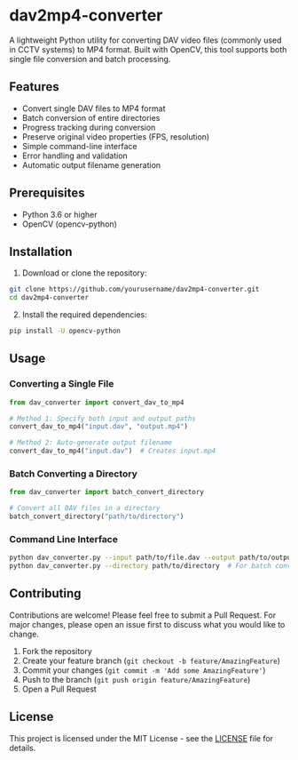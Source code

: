 # dav2mp4-converter

A lightweight Python utility for converting DAV video files (commonly used in CCTV systems) to MP4 format. Built with OpenCV, this tool supports both single file conversion and batch processing.

## Features

- Convert single DAV files to MP4 format
- Batch conversion of entire directories
- Progress tracking during conversion
- Preserve original video properties (FPS, resolution)
- Simple command-line interface
- Error handling and validation
- Automatic output filename generation

## Prerequisites

- Python 3.6 or higher
- OpenCV (opencv-python)

## Installation

1. Download or clone the repository:
```bash
git clone https://github.com/yourusername/dav2mp4-converter.git
cd dav2mp4-converter
```

2. Install the required dependencies:
```bash
pip install -U opencv-python
```

## Usage

### Converting a Single File

```python
from dav_converter import convert_dav_to_mp4

# Method 1: Specify both input and output paths
convert_dav_to_mp4("input.dav", "output.mp4")

# Method 2: Auto-generate output filename
convert_dav_to_mp4("input.dav")  # Creates input.mp4
```

### Batch Converting a Directory

```python
from dav_converter import batch_convert_directory

# Convert all DAV files in a directory
batch_convert_directory("path/to/directory")
```

### Command Line Interface

```bash
python dav_converter.py --input path/to/file.dav --output path/to/output.mp4
python dav_converter.py --directory path/to/directory  # For batch conversion
```

## Contributing

Contributions are welcome! Please feel free to submit a Pull Request. For major changes, please open an issue first to discuss what you would like to change.

1. Fork the repository
2. Create your feature branch (`git checkout -b feature/AmazingFeature`)
3. Commit your changes (`git commit -m 'Add some AmazingFeature'`)
4. Push to the branch (`git push origin feature/AmazingFeature`)
5. Open a Pull Request

## License

This project is licensed under the MIT License - see the [LICENSE](LICENSE.txt) file for details.
